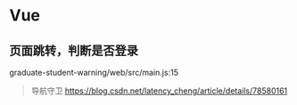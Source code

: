 # Vue

## 页面跳转，判断是否登录
graduate-student-warning/web/src/main.js:15
>导航守卫
https://blog.csdn.net/latency_cheng/article/details/78580161